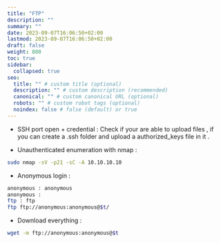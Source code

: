 ```yaml
---
title: "FTP"
description: ""
summary: ""
date: 2023-09-07T16:06:50+02:00
lastmod: 2023-09-07T16:06:50+02:00
draft: false
weight: 800
toc: true
sidebar:
  collapsed: true
seo:
  title: "" # custom title (optional)
  description: "" # custom description (recommended)
  canonical: "" # custom canonical URL (optional)
  robots: "" # custom robot tags (optional)
  noindex: false # false (default) or true
---
```



- SSH port open + credential   :
Check if your are able to upload files  ,  if you can create a .ssh folder and upload a authorized_keys file in it .

- Unauthenticated enumeration with nmap :

```sh
sudo nmap -sV -p21 -sC -A 10.10.10.10
```

- Anonymous login :
```sh
anonymous : anonymous
anonymous :
ftp : ftp
ftp ftp://anonymous:anonymous@$t/
```

- Download everything : 
```sh
wget -m ftp://anonymous:anonymous@$t
```

